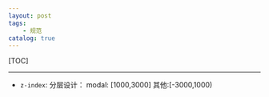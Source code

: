 ```yaml
---
layout: post
tags: 
    - 规范
catalog: true
---
```


[TOC]

---

- `z-index`: 分层设计：
    modal: [1000,3000]
    其他:[-3000,1000)